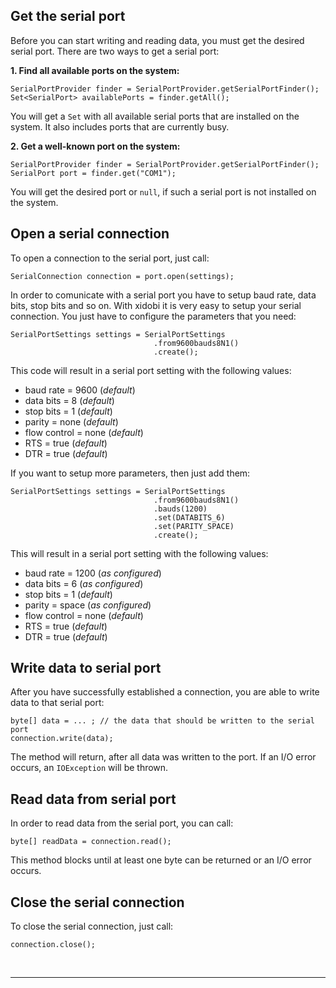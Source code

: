 ## Get the serial port ##

Before you can start writing and reading data, you must get the desired serial port. There are two ways to get a serial port:

**1. Find all available ports on the system:**

```
SerialPortProvider finder = SerialPortProvider.getSerialPortFinder();
Set<SerialPort> availablePorts = finder.getAll();
```

You will get a `Set` with all available serial ports that are installed on the system. It also includes ports that are currently busy.

**2. Get a well-known port on the system:**

```
SerialPortProvider finder = SerialPortProvider.getSerialPortFinder();
SerialPort port = finder.get("COM1");
```

You will get the desired port or `null`, if such a serial port is not installed on the system.

## Open a serial connection ##

To open a connection to the serial port, just call:

```
SerialConnection connection = port.open(settings);
```

In order to comunicate with a serial port you have to setup baud rate, data bits, stop bits and so on. With xidobi it is very easy to setup your serial connection. You just have to configure the parameters that you need:

```
SerialPortSettings settings = SerialPortSettings
                                .from9600bauds8N1()
                                .create();
```

This code will result in a serial port setting with the following values:

  * baud rate = 9600 (_default_)
  * data bits = 8 (_default_)
  * stop bits = 1 (_default_)
  * parity = none (_default_)
  * flow control = none (_default_)
  * RTS = true (_default_)
  * DTR = true (_default_)

If you want to setup more parameters, then just add them:

```
SerialPortSettings settings = SerialPortSettings
                                .from9600bauds8N1()
                                .bauds(1200)
                                .set(DATABITS_6)
                                .set(PARITY_SPACE)
                                .create();
```

This will result in a serial port setting with the following values:

  * baud rate = 1200 (_as configured_)
  * data bits = 6 (_as configured_)
  * stop bits = 1 (_default_)
  * parity = space (_as configured_)
  * flow control = none (_default_)
  * RTS = true (_default_)
  * DTR = true (_default_)

## Write data to serial port ##

After you have successfully established a connection, you are able to write data to that serial port:

```
byte[] data = ... ; // the data that should be written to the serial port
connection.write(data);
```

The method will return, after all data was written to the port. If an I/O error occurs, an `IOException` will be thrown.

## Read data from serial port ##

In order to read data from the serial port, you can call:

```
byte[] readData = connection.read();
```

This method blocks until at least one byte can be returned or an I/O error occurs.

## Close the serial connection ##

To close the serial connection, just call:

```
connection.close();
```

<br />


---


